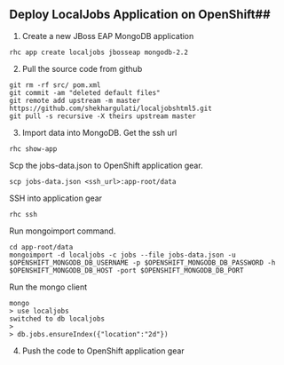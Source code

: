 ## Deploy LocalJobs Application on OpenShift##

1. Create a new JBoss EAP MongoDB application
```
rhc app create localjobs jbosseap mongodb-2.2 
```

2. Pull the source code from github
```
git rm -rf src/ pom.xml
git commit -am "deleted default files"
git remote add upstream -m master https://github.com/shekhargulati/localjobshtml5.git
git pull -s recursive -X theirs upstream master
```

3. Import data into MongoDB. Get the ssh url
```
rhc show-app
```
Scp the jobs-data.json to OpenShift application gear.
```
scp jobs-data.json <ssh_url>:app-root/data
```
SSH into application gear
```
rhc ssh
```
Run mongoimport command.
```
cd app-root/data
mongoimport -d localjobs -c jobs --file jobs-data.json -u $OPENSHIFT_MONGODB_DB_USERNAME -p $OPENSHIFT_MONGODB_DB_PASSWORD -h $OPENSHIFT_MONGODB_DB_HOST -port $OPENSHIFT_MONGODB_DB_PORT
```
Run the mongo client
```
mongo
> use localjobs
switched to db localjobs
> 
> db.jobs.ensureIndex({"location":"2d"})
```
4. Push the code to OpenShift application gear
